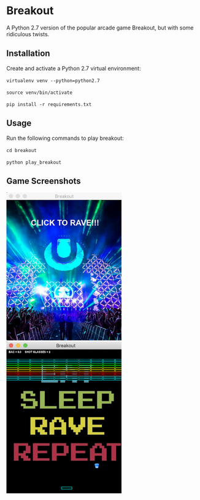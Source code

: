 # Breakout
A Python 2.7 version of the popular arcade game Breakout, but with some ridiculous twists. 

## Installation
Create and activate a Python 2.7 virtual environment:

`virtualenv venv --python=python2.7`

`source venv/bin/activate`

`pip install -r requirements.txt`

## Usage 
Run the following commands to play breakout:

`cd breakout`

`python play_breakout`

## Game Screenshots
<div class="row">
  <div class="column">
    <img src="https://github.com/mgibbs1259/breakout/blob/master/game_screenshots/welcome_screen.png" width="300">
  </div>
  <div class="column">
    <img src="https://github.com/mgibbs1259/breakout/blob/master/game_screenshots/game_screen.png" width="300">
  </div>
</div>


